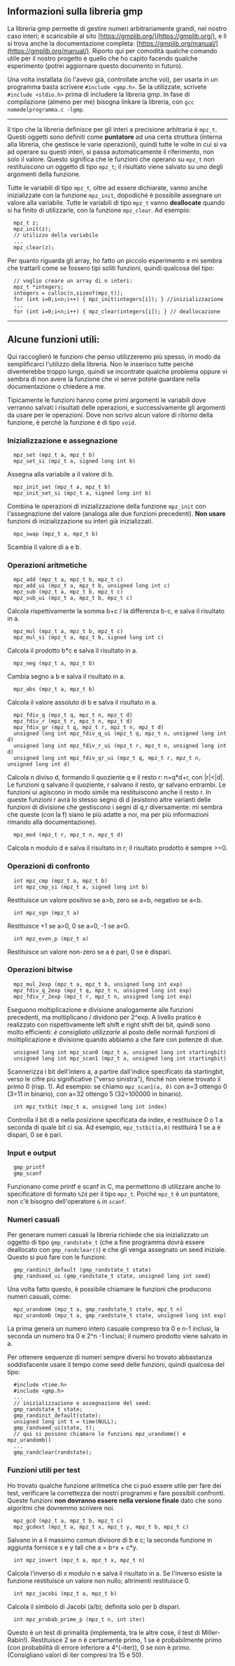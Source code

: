 ## Informazioni sulla libreria gmp

La libreria gmp permette di gestire numeri arbitrariamente grandi, nel nostro caso interi; è scaricabile al sito [https://gmplib.org/](https://gmplib.org/), e lì si trova anche la documentazione completa:
[https://gmplib.org/manual/](https://gmplib.org/manual/). Riporto qui per comodità qualche comando utile per il nostro progetto e quello che ho capito facendo qualche esperimento
(potrei aggiornare questo documento in futuro).

Una volta installata (io l'avevo già, controllate anche voi), per usarla in un programma basta scrivere `#include <gmp.h>`. Se la utilizzate, scrivete `#include <stdio.h>` prima di includere la libreria gmp.
In fase di compilazione (almeno per me) bisogna linkare la libreria, con `gcc nomedelprogramma.c -lgmp`.

---

Il tipo che la libreria definisce per gli interi a precisione arbitraria è `mpz_t`. Questi oggetti sono definiti come **puntatore** ad una certa struttura (interna alla libreria, che gestisce le varie operazioni),
quindi tutte le volte in cui si va ad operare su questi interi, si passa automaticamente il riferimento, non solo il valore. Questo significa che le funzioni che operano su `mpz_t` non restituiscono un oggetto
di tipo `mpz_t`; il risultato viene salvato su uno degli argomenti della funzione.

Tutte le variabili di tipo `mpz_t`, oltre ad essere dichiarate, vanno anche inizializzate con la funzione `mpz_init`, dopodiché è possibile assegnare un valore alla variabile.
Tutte le variabili di tipo `mpz_t` vanno **deallocate** quando si ha finito di utilizzarle, con la funzione `mpz_clear`. Ad esempio:
```
  mpz_t z;
  mpz_init(z);
  // utilizzo della variabile
  ...
  mpz_clear(z);
```

Per quanto riguarda gli array, ho fatto un piccolo esperimento e mi sembra che trattarli come se fossero tipi soliti funzioni, quindi qualcosa del tipo:
```
  // voglio creare un array di n interi:
  mpz_t *integers;
  integers = calloc(n,sizeof(mpz_t));
  for (int i=0;i<n;i++) { mpz_init(integers[i]); } //inizializzazione
  ...
  for (int i=0;i<n;i++) { mpz_clear(integers[i]); } // deallocazione
```

---
## Alcune funzioni utili:
Qui raccoglierò le funzioni che penso utilizzeremo più spesso, in modo da semplificarci l'utilizzo della libreria. Non le inserisco tutte perché diventerebbe troppo lungo, quindi se incontrate qualche problema
oppure vi sembra di non avere la funzione che vi serve potete guardare nella documentazione o chiedere a me.

Tipicamente le funzioni hanno come primi argomenti le variabili dove verranno salvati i risultati delle operazioni, e successivamente gli argomenti da usare per le operazioni.
Dove non scrivo alcun valore di ritorno della funzione, è perché la funzione è di tipo `void`.

### Inizializzazione e assegnazione
```
  mpz_set (mpz_t a, mpz_t b)
  mpz_set_si (mpz_t a, signed long int b)
```
Assegna alla variabile a il valore di b.
```
  mpz_init_set (mpz_t a, mpz_t b)
  mpz_init_set_si (mpz_t a, signed long int b)
```
Combina le operazioni di inizializzazione della funzione `mpz_init` con l'assegnazione del valore (analoga alle due funzioni precedenti). **Non usare** funzioni di inizializzazione su interi già inizializzati.
```
  mpz_swap (mpz_t a, mpz_t b)
```
Scambia il valore di a e b.

### Operazioni aritmetiche
```
  mpz_add (mpz_t a, mpz_t b, mpz_t c)
  mpz_add_ui (mpz_t a, mpz_t b, unsigned long int c)
  mpz_sub (mpz_t a, mpz_t b, mpz_t c)
  mpz_sub_ui (mpz_t a, mpz_t b, mpz_t c)
```
Calcola rispettivamente la somma b+c / la differenza b-c, e salva il risultato in a.
```
  mpz_mul (mpz_t a, mpz_t b, mpz_t c)
  mpz_mul_si (mpz_t a, mpz_t b, signed long int c)
```
Calcola il prodotto b*c e salva il risultato in a.
```
  mpz_neg (mpz_t a, mpz_t b)
```
Cambia segno a b e salva il risultato in a.
```
  mpz_abs (mpz_t a, mpz_t b)
```
Calcola il valore assoluto di b e salva il risultato in a.
```
  mpz_fdiv_q (mpz_t q, mpz_t n, mpz_t d)
  mpz_fdiv_r (mpz_t r, mpz_t n, mpz_t d)
  mpz_fdiv_qr (mpz_t q, mpz_t r, mpz_t n, mpz_t d)
  unsigned long int mpz_fdiv_q_ui (mpz_t q, mpz_t n, unsigned long int d)
  unsigned long int mpz_fdiv_r_ui (mpz_t r, mpz_t n, unsigned long int d)
  unsigned long int mpz_fdiv_qr_ui (mpz_t q, mpz_t r, mpz_t n, unsigned long int d)
```
Calcola n diviso d, formando il quoziente q e il resto r: n=q*d+r, con |r|<|d|. Le funzioni q salvano il quoziente, r salvano il resto, qr salvano entrambi. Le funzioni ui agiscono in modo simile ma restituiscono
anche il resto r. In queste funzioni r avrà lo stesso segno di d (esistono altre varianti delle funzioni di divisione che gestiscono i segni di q,r diversamente: mi sembra che queste (con la f) siano le più
adatte a noi, ma per più informazioni rimando alla documentazione).
```
  mpz_mod (mpz_t r, mpz_t n, mpz_t d)
```
Calcola n modulo d e salva il risultato in r; il risultato prodotto è sempre >=0.

### Operazioni di confronto
```
  int mpz_cmp (mpz_t a, mpz_t b)
  int mpz_cmp_si (mpz_t a, signed long int b)
```
Restituisce un valore positivo se a>b, zero se a=b, negativo se a<b.
```
  int mpz_sgn (mpz_t a)
```
Restituisce +1 se a>0, 0 se a=0, -1 se a<0.
```
  int mpz_even_p (mpz_t a)
```
Restituisce un valore non-zero se a è pari, 0 se è dispari.

### Operazioni bitwise
```
  mpz_mul_2exp (mpz_t a, mpz_t b, unsigned long int exp)
  mpz_fdiv_q_2exp (mpz_t q, mpz_t n, unsigned long int exp)
  mpz_fdiv_r_2exp (mpz_t r, mpz_t n, unsigned long int exp)
```
Eseguono moltiplicazione e divisione analogamente alle funzioni precedenti, ma moltiplicano / dividono per 2^exp. A livello pratico è realizzato con rispettivamente left shift e right shift dei bit, quindi
sono molto efficienti: *è consigliato utilizzarle* al posto delle normali funzioni di moltiplicazione e divisione quando abbiamo a che fare con potenze di due.
```
  unsigned long int mpz_scan0 (mpz_t a, unsigned long int startingbit)
  unsigned long int mpz_scan1 (mpz_t a, unsigned long int startingbit)
```
Scannerizza i bit dell'intero a, a partire dall'indice specificato da startingbit, verso le cifre più significative ("verso sinistra"), finché non viene trovato il primo 0 (risp. 1). Ad esempio: se chiamo
`mpz_scan1(a, 0)` con a=3 ottengo 0 (3=11 in binario), con a=32 ottengo 5 (32=100000 in binario).
```
  int mpz_tstbit (mpz_t a, unsigned long int index)
```
Controlla il bit di a nella posizione specificata da index, e restituisce 0 o 1 a seconda di quale bit ci sia. Ad esempio, `mpz_tstbit(a,0)` restituirà 1 se a è dispari, 0 se è pari.

### Input e output
```
  gmp_printf
  gmp_scanf
```
Funzionano come printf e scanf in C, ma permettono di utilizzare anche lo specificatore di formato `%Zd` per il tipo `mpz_t`. Poiché `mpz_t` è un puntatore, non c'è bisogno dell'operatore `&` in `scanf`.

### Numeri casuali
Per generare numeri casuali la libreria richiede che sia inizializzato un oggetto di tipo `gmp_randstate_t` (che a fine programma dovrà essere deallocato con `gmp_randclear()`) e che gli venga assegnato un seed
iniziale. Questo si può fare con le funzioni:
```
  gmp_randinit_default (gmp_randstate_t state)
  gmp_randseed_ui (gmp_randstate_t state, unsigned long int seed)
```
Una volta fatto questo, è possibile chiamare le funzioni che producono numeri casuali, come:
```
  mpz_urandomm (mpz_t a, gmp_randstate_t state, mpz_t n)
  mpz_urandomb (mpz_t a, gmp_randstate_t state, unsigned long int exp)
```
La prima genera un numero intero casuale compreso tra 0 e n-1 inclusi, la seconda un numero tra 0 e 2^n -1 inclusi; il numero prodotto viene salvato in a.

Per ottenere sequenze di numeri sempre diversi ho trovato abbastanza soddisfacente usare il tempo come seed delle funzioni, quindi qualcosa del tipo:
```
  #include <time.h>
  #include <gmp.h>
  ...
  // inizializzazione e assegnazione del seed:
  gmp_randstate_t state;
  gmp_randinit_default(state);
  unsigned long int t = time(NULL);
  gmp_randseed_ui(state, t);
  // qui si possono chiamare le funzioni mpz_urandomm() e mpz_urandomb()
  ...
  gmp_randclear(randstate);
```

### Funzioni utili per test
Ho trovato qualche funzione aritmetica che ci può essere utile per fare dei test, verificare la correttezza dei nostri programmi e fare possibili confronti. Queste funzioni **non dovranno essere nella versione
finale** dato che sono algoritmi che dovremmo scrivere noi.
```
  mpz_gcd (mpz_t a, mpz_t b, mpz_t c)
  mpz_gcdext (mpz_t a, mpz_t x, mpz_t y, mpz_t b, mpz_t c)
```
Salvano in a il massimo comun divisore di b e c; la seconda funzione in aggiunta fornisce x e y tali che a = b`*`x + c*y.
```
  int mpz_invert (mpz_t a, mpz_t x, mpz_t n)
```
Calcola l'inverso di x modulo n e salva il risultato in a. Se l'inverso esiste la funzione restituisce un valore non nullo; altrimenti restituisce 0.
```
  int mpz_jacobi (mpz_t a, mpz_t b)
```
Calcola il simbolo di Jacobi (a/b); definita solo per b dispari.
```
  int mpz_probab_prime_p (mpz_t n, int iter)
```
Questo è un test di primalità (implementa, tra le altre cose, il test di Miller-Rabin!). Restituisce 2 se n è certamente primo, 1 se è probabilmente primo (con probabilità di errore inferiore a 4^(-iter)), 0 se
non è primo. (Consigliano valori di iter compresi tra 15 e 50).
